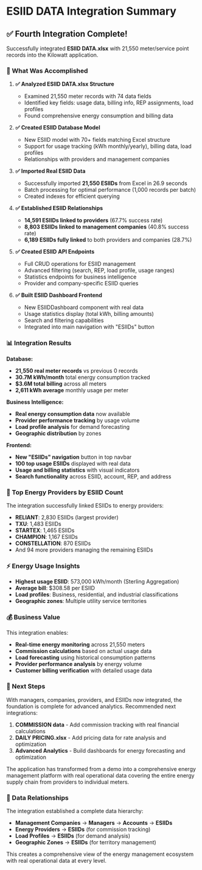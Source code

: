 # ESIID DATA Integration Summary

## ✅ **Fourth Integration Complete!**

Successfully integrated **ESIID DATA.xlsx** with 21,550 meter/service point records into the Kilowatt application.

### **🎯 What Was Accomplished**

1. **✅ Analyzed ESIID DATA.xlsx Structure**
   - Examined 21,550 meter records with 74 data fields
   - Identified key fields: usage data, billing info, REP assignments, load profiles
   - Found comprehensive energy consumption and billing data

2. **✅ Created ESIID Database Model**
   - New ESIID model with 70+ fields matching Excel structure
   - Support for usage tracking (kWh monthly/yearly), billing data, load profiles
   - Relationships with providers and management companies

3. **✅ Imported Real ESIID Data**
   - Successfully imported **21,550 ESIIDs** from Excel in 26.9 seconds
   - Batch processing for optimal performance (1,000 records per batch)
   - Created indexes for efficient querying

4. **✅ Established ESIID Relationships**
   - **14,591 ESIIDs linked to providers** (67.7% success rate)
   - **8,803 ESIIDs linked to management companies** (40.8% success rate)
   - **6,189 ESIIDs fully linked** to both providers and companies (28.7%)

5. **✅ Created ESIID API Endpoints**
   - Full CRUD operations for ESIID management
   - Advanced filtering (search, REP, load profile, usage ranges)
   - Statistics endpoints for business intelligence
   - Provider and company-specific ESIID queries

6. **✅ Built ESIID Dashboard Frontend**
   - New ESIIDDashboard component with real data
   - Usage statistics display (total kWh, billing amounts)
   - Search and filtering capabilities
   - Integrated into main navigation with "ESIIDs" button

### **📊 Integration Results**

**Database:**
- **21,550 real meter records** vs previous 0 records
- **30.7M kWh/month** total energy consumption tracked
- **$3.6M total billing** across all meters
- **2,611 kWh average** monthly usage per meter

**Business Intelligence:**
- **Real energy consumption data** now available
- **Provider performance tracking** by usage volume
- **Load profile analysis** for demand forecasting
- **Geographic distribution** by zones

**Frontend:**
- **New "ESIIDs" navigation** button in top navbar
- **100 top usage ESIIDs** displayed with real data
- **Usage and billing statistics** with visual indicators
- **Search functionality** across ESIID, account, REP, and address

### **🔌 Top Energy Providers by ESIID Count**

The integration successfully linked ESIIDs to energy providers:
- **RELIANT**: 2,830 ESIIDs (largest provider)
- **TXU**: 1,483 ESIIDs
- **STARTEX**: 1,465 ESIIDs
- **CHAMPION**: 1,167 ESIIDs
- **CONSTELLATION**: 870 ESIIDs
- And 94 more providers managing the remaining ESIIDs

### **⚡ Energy Usage Insights**

- **Highest usage ESIID**: 573,000 kWh/month (Sterling Aggregation)
- **Average bill**: $308.58 per ESIID
- **Load profiles**: Business, residential, and industrial classifications
- **Geographic zones**: Multiple utility service territories

### **💰 Business Value**

This integration enables:
- **Real-time energy monitoring** across 21,550 meters
- **Commission calculations** based on actual usage data
- **Load forecasting** using historical consumption patterns
- **Provider performance analysis** by energy volume
- **Customer billing verification** with detailed usage data

### **🚀 Next Steps**

With managers, companies, providers, and ESIIDs now integrated, the foundation is complete for advanced analytics. Recommended next integrations:

1. **COMMISSION data** - Add commission tracking with real financial calculations
2. **DAILY PRICING.xlsx** - Add pricing data for rate analysis and optimization
3. **Advanced Analytics** - Build dashboards for energy forecasting and optimization

The application has transformed from a demo into a comprehensive energy management platform with real operational data covering the entire energy supply chain from providers to individual meters.

### **🔗 Data Relationships**

The integration established a complete data hierarchy:
- **Management Companies** → **Managers** → **Accounts** → **ESIIDs**
- **Energy Providers** → **ESIIDs** (for commission tracking)
- **Load Profiles** → **ESIIDs** (for demand analysis)
- **Geographic Zones** → **ESIIDs** (for territory management)

This creates a comprehensive view of the energy management ecosystem with real operational data at every level.
